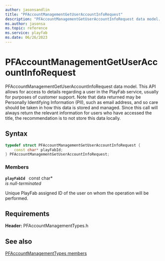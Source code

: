 ```yaml
---
author: jasonsandlin
title: "PFAccountManagementGetUserAccountInfoRequest"
description: "PFAccountManagementGetUserAccountInfoRequest data model. This API allows for access to details regarding a user in the PlayFab service, usually for purposes of customer support. Note that data returned may be Personally Identifying Information (PII), such as email address, and so care should be taken in how this data is stored and managed. Since this call will always return the relevant information for users who have accessed the title, the recommendation is to not store this data locally."
ms.author: jasonsa
ms.topic: reference
ms.service: playfab
ms.date: 06/26/2023
---
```


# PFAccountManagementGetUserAccountInfoRequest  

PFAccountManagementGetUserAccountInfoRequest data model. This API allows for access to details regarding a user in the PlayFab service, usually for purposes of customer support. Note that data returned may be Personally Identifying Information (PII), such as email address, and so care should be taken in how this data is stored and managed. Since this call will always return the relevant information for users who have accessed the title, the recommendation is to not store this data locally.  

## Syntax  
  
```cpp
typedef struct PFAccountManagementGetUserAccountInfoRequest {  
    const char* playFabId;  
} PFAccountManagementGetUserAccountInfoRequest;  
```
  
### Members  
  
**`playFabId`** &nbsp; const char*  
*is null-terminated*  
  
Unique PlayFab assigned ID of the user on whom the operation will be performed.
  
  
## Requirements  
  
**Header:** PFAccountManagementTypes.h
  
## See also  
[PFAccountManagementTypes members](../pfaccountmanagementtypes_members.md)  

  
  
